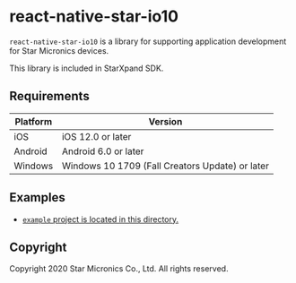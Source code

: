 # react-native-star-io10

`react-native-star-io10` is a library for supporting application development for Star Micronics devices.

This library is included in StarXpand SDK.

## Requirements

| Platform | Version |
| --- | --- |
| iOS | iOS 12.0 or later |
| Android | Android 6.0 or later |
| Windows | Windows 10 1709 (Fa​​ll Creators Update) or later |

## Examples

- [`example` project is located in this directory.](https://github.com/star-micronics/react-native-star-io10/tree/master/example)

## Copyright

Copyright 2020 Star Micronics Co., Ltd. All rights reserved.
